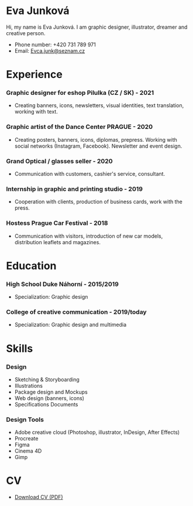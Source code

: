 

# Eva Junková

Hi, my name is Eva Junková. I am graphic designer, illustrator, dreamer and creative person.

- Phone number: +420 731 789 971
- Email: Evca.junk@seznam.cz


# Experience

### Graphic designer for eshop Pilulka (CZ / SK) - 2021

- Creating banners, icons, newsletters, visual identities, text translation, working with text.



### Graphic artist of the Dance Center PRAGUE - 2020

- Creating posters, banners, icons, diplomas, prepress. Working with social networks (Instagram, Facebook). Newsletter and event design.


### Grand Optical / glasses seller - 2020

- Communication with customers, cashier's service, consultant. 


### Internship in graphic and printing studio - 2019

- Cooperation with clients, production of business cards, work with the press.


### Hostess Prague Car Festival - 2018

- Communication with visitors, introduction of new car models, distribution leaflets and magazines.


# Education

### High School Duke Náhorní - 2015/2019
- Specialization: Graphic design

### College of creative communication - 2019/today
- Specialization: Graphic design and multimedia


# Skills

### Design

- Sketching & Storyboarding
- Illustrations
- Package design and Mockups
- Web design (banners, icons)
- Specifications Documents

### Design Tools

- Adobe creative cloud (Photoshop, illustrator, InDesign, After Effects)
- Procreate
- Figma
- Cinema 4D
- Gimp

# CV
- [Download CV (PDF)](pdf/cv-2021-11-ejunkova.pdf)
